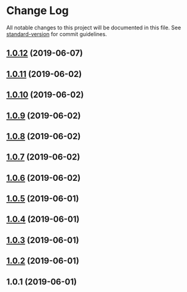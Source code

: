# Change Log

All notable changes to this project will be documented in this file. See [standard-version](https://github.com/conventional-changelog/standard-version) for commit guidelines.

<a name="1.0.12"></a>
## [1.0.12](https://github.com/anasceym/prom2json-stream/compare/v1.0.11...v1.0.12) (2019-06-07)



<a name="1.0.11"></a>
## [1.0.11](https://github.com/anasceym/node-prom2json/compare/v1.0.2...v1.0.11) (2019-06-02)



<a name="1.0.10"></a>
## [1.0.10](https://github.com/anasceym/node-prom2json/compare/v1.0.9...v1.0.10) (2019-06-02)



<a name="1.0.9"></a>
## [1.0.9](https://github.com/anasceym/node-prom2json/compare/v1.0.8...v1.0.9) (2019-06-02)



<a name="1.0.8"></a>
## [1.0.8](https://github.com/anasceym/node-prom2json/compare/v1.0.7...v1.0.8) (2019-06-02)



<a name="1.0.7"></a>
## [1.0.7](https://github.com/anasceym/node-prom2json/compare/v1.0.6...v1.0.7) (2019-06-02)



<a name="1.0.6"></a>
## [1.0.6](https://github.com/anasceym/node-prom2json/compare/v1.0.5...v1.0.6) (2019-06-02)



<a name="1.0.5"></a>
## [1.0.5](https://github.com/anasceym/node-prom2json/compare/v1.0.3...v1.0.5) (2019-06-01)



<a name="1.0.4"></a>
## [1.0.4](https://github.com/anasceym/node-prom2json/compare/v1.0.3...v1.0.4) (2019-06-01)



<a name="1.0.3"></a>
## [1.0.3](https://github.com/anasceym/node-prom2json/compare/v1.0.2...v1.0.3) (2019-06-01)



<a name="1.0.2"></a>
## [1.0.2](https://github.com/anasceym/node-prom2json/compare/v1.0.1...v1.0.2) (2019-06-01)



<a name="1.0.1"></a>
## 1.0.1 (2019-06-01)
